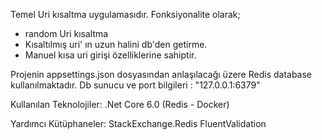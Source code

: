 Temel Uri kısaltma uygulamasıdır.
Fonksiyonalite olarak;
 - random Uri kısaltma
 - Kısaltılmış uri' ın uzun halini db'den getirme.
 - Manuel kısa uri girişi özelliklerine sahiptir.

Projenin appsettings.json dosyasından anlaşılacağı üzere Redis database kullanılmaktadır.
Db sunucu ve port bilgileri : "127.0.0.1:6379" 

Kullanılan Teknolojiler:
.Net Core 6.0
(Redis - Docker)

Yardımcı Kütüphaneler:
StackExchange.Redis
FluentValidation
